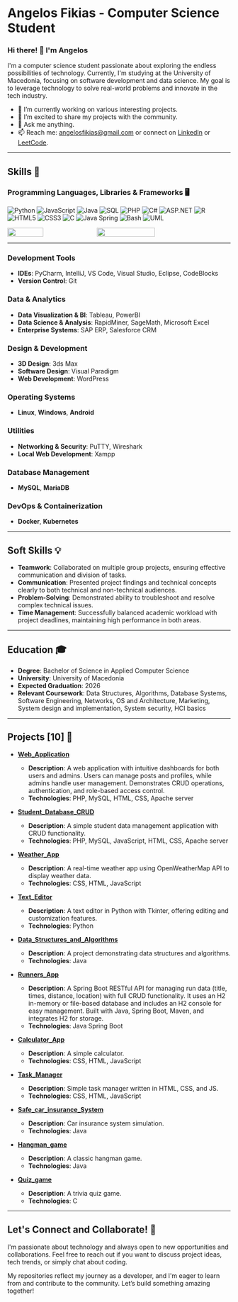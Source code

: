 # Angelos Fikias - Computer Science Student

### Hi there! 👋 I'm Angelos

I'm a computer science student passionate about exploring the endless possibilities of technology. Currently, I'm studying at the University of Macedonia, focusing on software development and data science. My goal is to leverage technology to solve real-world problems and innovate in the tech industry.

- 🌱 I’m currently working on various interesting projects.
- 🔭 I’m excited to share my projects with the community.
- 💬 Ask me anything.
- 📫 Reach me: [angelosfikias@gmail.com](mailto:angelosfikias@gmail.com) or connect on [LinkedIn](https://www.linkedin.com/in/angelos-fikias-bb2761294/) or [LeetCode](https://leetcode.com/u/angelosfikias/).

---

## Skills 🚀

### **Programming Languages, Libraries & Frameworks 🖥️**
<p align="left">
  <img src="https://img.shields.io/badge/-Python-3776AB?style=flat-square&logo=python&logoColor=white" alt="Python" />
  <img src="https://img.shields.io/badge/-JavaScript-F7DF1E?style=flat-square&logo=javascript&logoColor=black" alt="JavaScript" />
  <img src="https://img.shields.io/badge/Java-007396?style=flat-square&logo=java&logoColor=white" alt="Java" />
  <img src="https://img.shields.io/badge/-SQL-4479A1?style=flat-square&logo=mysql&logoColor=white" alt="SQL" />
  <img src="https://img.shields.io/badge/-PHP-777BB4?style=flat-square&logo=php&logoColor=white" alt="PHP" />
  <img src="https://img.shields.io/badge/-C%23-239120?style=flat-square&logo=c-sharp&logoColor=white" alt="C#" /> 
  <img src="https://img.shields.io/badge/-ASP.NET-512BD4?style=flat-square&logo=dotnet&logoColor=white" alt="ASP.NET" />
  <img src="https://img.shields.io/badge/-R-276DC3?style=flat-square&logo=r&logoColor=white" alt="R" />
  <img src="https://img.shields.io/badge/-HTML5-E34F26?style=flat-square&logo=html5&logoColor=white" alt="HTML5" />
  <img src="https://img.shields.io/badge/-CSS3-1572B6?style=flat-square&logo=css3&logoColor=white" alt="CSS3" />
  <img src="https://img.shields.io/badge/-C-A8B9CC?style=flat-square&logo=c&logoColor=black" alt="C" />
  <img src="https://img.shields.io/badge/-Spring-6DB33F?style=flat-square&logo=spring&logoColor=white" alt="Java Spring" />
  <img src="https://img.shields.io/badge/-Bash-4EAA25?style=flat-square&logo=gnu-bash&logoColor=white" alt="Bash" />
  <img src="https://img.shields.io/badge/-UML-8CA1AF?style=flat-square&logo=uml&logoColor=white" alt="UML" />
</p>

<div style="display: flex; flex-direction: row;">
    <img src="https://github-readme-stats.vercel.app/api/top-langs/?username=AngelosFikias0&layout=compact&theme=cobalt" style="width: 40%;">
    <img src="https://github-readme-stats.vercel.app/api?username=AngelosFikias0&theme=transparent" style="width: 51%;">
</div>

---

### **Development Tools**
- **IDEs**: PyCharm, IntelliJ, VS Code, Visual Studio, Eclipse, CodeBlocks
- **Version Control**: Git

### **Data & Analytics**
- **Data Visualization & BI**: Tableau, PowerBI
- **Data Science & Analysis**: RapidMiner, SageMath, Microsoft Excel
- **Enterprise Systems**: SAP ERP, Salesforce CRM

### **Design & Development**
- **3D Design**: 3ds Max
- **Software Design**: Visual Paradigm
- **Web Development**: WordPress

### **Operating Systems**
- **Linux**, **Windows**, **Android**

### **Utilities**
- **Networking & Security**: PuTTY, Wireshark
- **Local Web Development**: Xampp

### **Database Management**
- **MySQL**, **MariaDB**

### **DevOps & Containerization**
- **Docker**, **Kubernetes**

---

## Soft Skills 💡

- **Teamwork**: Collaborated on multiple group projects, ensuring effective communication and division of tasks.
- **Communication**: Presented project findings and technical concepts clearly to both technical and non-technical audiences.
- **Problem-Solving**: Demonstrated ability to troubleshoot and resolve complex technical issues.
- **Time Management**: Successfully balanced academic workload with project deadlines, maintaining high performance in both areas.

---

## Education 🎓

- **Degree**: Bachelor of Science in Applied Computer Science
- **University**: University of Macedonia
- **Expected Graduation**: 2026
- **Relevant Coursework**: Data Structures, Algorithms, Database Systems, Software Engineering, Networks, OS and Architecture, Marketing, System design and implementation, System security, HCI basics

---

## Projects [10] 🌟

- **[Web_Application](https://github.com/AngelosFikias0/Web_Application)**
  - **Description**: A web application with intuitive dashboards for both users and admins. Users can manage posts and profiles, while admins handle user management. Demonstrates CRUD operations, authentication, and role-based access control.
  - **Technologies**: PHP, MySQL, HTML, CSS, Apache server

- **[Student_Database_CRUD](https://github.com/AngelosFikias0/Student_Database_CRUD)**
  - **Description**: A simple student data management application with CRUD functionality.
  - **Technologies**: PHP, MySQL, JavaScript, HTML, CSS, Apache server

- **[Weather_App](https://github.com/AngelosFikias0/Weather_App)**
  - **Description**: A real-time weather app using OpenWeatherMap API to display weather data.
  - **Technologies**: CSS, HTML, JavaScript

- **[Text_Editor](https://github.com/AngelosFikias0/Text_Editor)**
  - **Description**: A text editor in Python with Tkinter, offering editing and customization features.
  - **Technologies**: Python

- **[Data_Structures_and_Algorithms](https://github.com/AngelosFikias0/Data_Structures_and_Algorithms)**
  - **Description**: A project demonstrating data structures and algorithms.
  - **Technologies**: Java

- **[Runners_App](https://github.com/AngelosFikias0/Runners_App)**
  - **Description**: A Spring Boot RESTful API for managing run data (title, times, distance, location) with full CRUD functionality. It uses an H2 in-memory or file-based database and includes an H2 console for easy management. Built with Java, Spring Boot, Maven, and integrates H2 for storage.
  - **Technologies**: Java Spring Boot

- **[Calculator_App](https://github.com/AngelosFikias0/Calculator_App)**
  - **Description**: A simple calculator.
  - **Technologies**: CSS, HTML, JavaScript

- **[Task_Manager](https://github.com/AngelosFikias0/Task_Manager)**
  - **Description**: Simple task manager written in HTML, CSS, and JS.
  - **Technologies**: CSS, HTML, JavaScript

- **[Safe_car_insurance_System](https://github.com/AngelosFikias0/Safe_car_insurance_System)**
  - **Description**: Car insurance system simulation.
  - **Technologies**: Java

- **[Hangman_game](https://github.com/AngelosFikias0/Hangman_game)**
  - **Description**: A classic hangman game.
  - **Technologies**: Java

- **[Quiz_game](https://github.com/AngelosFikias0/Quiz_game)**
  - **Description**: A trivia quiz game.
  - **Technologies**: C

---

## Let's Connect and Collaborate! 🤝

I'm passionate about technology and always open to new opportunities and collaborations. Feel free to reach out if you want to discuss project ideas, tech trends, or simply chat about coding.

My repositories reflect my journey as a developer, and I'm eager to learn from and contribute to the community. Let’s build something amazing together!
